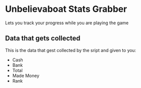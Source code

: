 # Unbelievaboat Stats Grabber

Lets you track your progress while you are playing the game


## Data that gets collected

This is the data that gest collected by the sript and given to you:

- Cash
- Bank
- Total
- Made Money
- Rank
